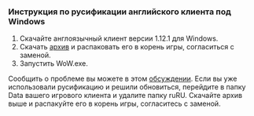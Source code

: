### Инструкция по русификации английского клиента под Windows

1. Скачайте англоязычный клиент версии 1.12.1 для Windows.
2. Скачать [архив](https://drive.google.com/open?id=1D2Dy75KYykwmvH7lYRLdMP99qdwXk3Nd) и распаковать его в корень игры, согласиться с заменой.
3. Запустить WoW.exe.

Сообщить о проблеме вы можете в этом [обсуждении](https://vk.com/topic-113603759_33642921).
Если вы уже использовали русификацию и решили обновиться, перейдите в папку Data вашего игрового клиента и удалите папку ruRU. Скачайте архив выше и распакуйте его в корень игры, согласитесь с заменой.